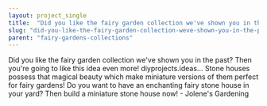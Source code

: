 ```yaml
---
layout: project_single
title:  "Did you like the fairy garden collection we've shown you in the past? Then you're going to like this idea even more! diyprojects.ideas... Stone houses possess that magical beauty which make miniature versions of them perfect for fairy gardens! Do you"
slug: "did-you-like-the-fairy-garden-collection-weve-shown-you-in-the-past-then-youre"
parent: "fairy-gardens-collections"
---
```

Did you like the fairy garden collection we've shown you in the past? Then you're going to like this idea even more! diyprojects.ideas... Stone houses possess that magical beauty which make miniature versions of them perfect for fairy gardens! Do you want to have an enchanting fairy stone house in your yard? Then build a miniature stone house now! - Jolene's Gardening